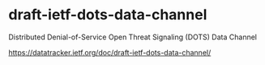 # draft-ietf-dots-data-channel
Distributed Denial-of-Service Open Threat Signaling (DOTS) Data Channel

https://datatracker.ietf.org/doc/draft-ietf-dots-data-channel/
